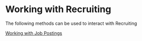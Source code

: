 # Working with Recruiting

The following methods can be used to interact with Recruiting

[Working with Job Postings](reports.md)  